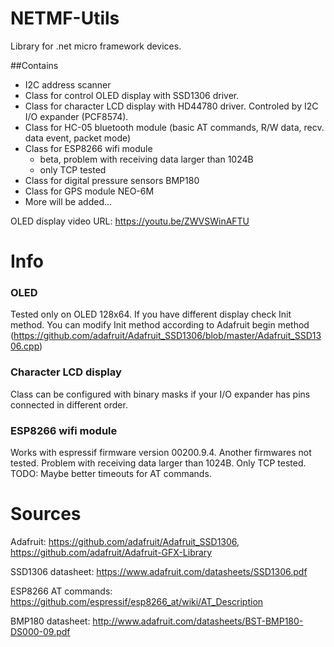 # NETMF-Utils
Library for .net micro framework devices. 

##Contains 

- I2C address scanner
- Class for control OLED display with SSD1306 driver. 
- Class for character LCD display with HD44780 driver. Controled by I2C I/O expander (PCF8574).
- Class for HC-05 bluetooth module (basic AT commands, R/W data, recv. data event, packet mode)
- Class for ESP8266 wifi module 
  - beta, problem with receiving data larger than 1024B
  - only TCP tested
- Class for digital pressure sensors BMP180
- Class for GPS module NEO-6M
- More will be added... 

OLED display video URL: https://youtu.be/ZWVSWinAFTU

# Info

### OLED
Tested only on OLED 128x64. If you have different display check Init method. You can modify Init method according to Adafruit begin method (https://github.com/adafruit/Adafruit_SSD1306/blob/master/Adafruit_SSD1306.cpp)

### Character LCD display
Class can be configured with  binary masks if your I/O expander has pins connected in different order.

### ESP8266 wifi module
Works with espressif firmware version  00200.9.4. Another firmwares not tested. Problem with receiving data larger than 1024B. Only TCP tested.  TODO: Maybe better timeouts for AT commands. 



# Sources

Adafruit:
https://github.com/adafruit/Adafruit_SSD1306,
https://github.com/adafruit/Adafruit-GFX-Library

SSD1306 datasheet:
https://www.adafruit.com/datasheets/SSD1306.pdf

ESP8266 AT commands: 
https://github.com/espressif/esp8266_at/wiki/AT_Description

BMP180 datasheet: 
http://www.adafruit.com/datasheets/BST-BMP180-DS000-09.pdf

